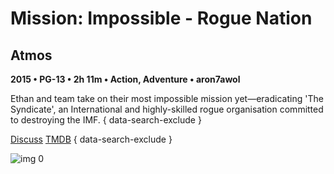 # Mission: Impossible - Rogue Nation

## Atmos

**2015 • PG-13 • 2h 11m • Action, Adventure • aron7awol**

Ethan and team take on their most impossible mission yet—eradicating 'The Syndicate', an International and highly-skilled rogue organisation committed to destroying the IMF.
{ data-search-exclude }

[Discuss](https://www.avsforum.com/threads/bass-eq-for-filtered-movies.2995212/post-56885352)  [TMDB](177677)
{ data-search-exclude }

![img 0](https://i.imgur.com/h01JyyI.jpg)

